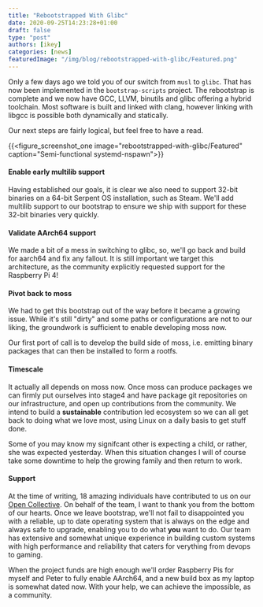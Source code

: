 ```yaml
---
title: "Rebootstrapped With Glibc"
date: 2020-09-25T14:23:28+01:00
draft: false
type: "post"
authors: [ikey]
categories: [news]
featuredImage: "/img/blog/rebootstrapped-with-glibc/Featured.png"
---
```


Only a few days ago we told you of our switch from `musl` to `glibc`. That has now been implemented
in the `bootstrap-scripts` project. The rebootstrap is complete and we now have GCC, LLVM, binutils and
glibc offering a hybrid toolchain. Most software is built and linked with clang, however linking with
libgcc is possible both dynamically and statically.

Our next steps are fairly logical, but feel free to have a read.

{{<figure_screenshot_one image="rebootstrapped-with-glibc/Featured" caption="Semi-functional systemd-nspawn">}}

#### Enable early multilib support

Having established our goals, it is clear we also need to support 32-bit binaries on a 64-bit
Serpent OS installation, such as Steam. We'll add multilib support to our bootstrap to ensure
we ship with support for these 32-bit binaries very quickly.

#### Validate AArch64 support

We made a bit of a mess in switching to glibc, so, we'll go back and build for aarch64 and fix any fallout.
It is still important we target this architecture, as the community explicitly requested support for the
Raspberry Pi 4!

#### Pivot back to moss

We had to get this bootstrap out of the way before it became a growing issue. While it's still "dirty" and
some paths or configurations are not to our liking, the groundwork is sufficient to enable developing moss
now.

Our first port of call is to develop the build side of moss, i.e. emitting binary packages that can then
be installed to form a rootfs.

#### Timescale

It actually all depends on moss now. Once moss can produce packages we can firmly put ourselves into stage4
and have package git repositories on our infrastructure, and open up contributions from the community. We
intend to build a **sustainable** contribution led ecosystem so we can all get back to doing what we love
most, using Linux on a daily basis to get stuff done.

Some of you may know my signifcant other is expecting a child, or rather, she was expected yesterday.
When this situation changes I will of course take some downtime to help the growing family and then
return to work.

#### Support

At the time of writing, 18 amazing individuals have contributed to us on our [Open Collective](https://opencollective.com/serpent-os).
On behalf of the team, I want to thank you from the bottom of our hearts. Once we leave bootstrap, we'll
not fail to disappointed you with a reliable, up to date operating system that is always on the edge
and always safe to upgrade, enabling you to do what **you** want to do. Our team has extensive and
somewhat unique experience in building custom systems with high performance and reliability that
caters for verything from devops to gaming.

When the project funds are high enough we'll order Raspberry Pis for myself and Peter to fully enable
AArch64, and a new build box as my laptop is somewhat dated now. With your help, we can achieve
the impossible, as a community.
